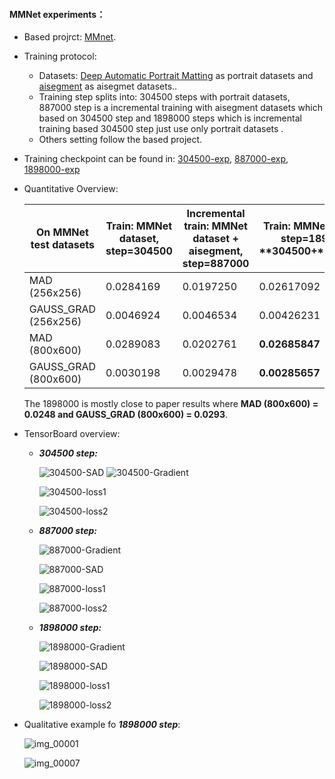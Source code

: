 #### MMNet experiments：

- Based projrct: [MMnet](https://github.com/hyperconnect/MMNet).

- Training protocol:

  - Datasets: [Deep Automatic Portrait Matting](http://xiaoyongshen.me/webpages/webpage_automatting/) as portrait datasets and [aisegment](https://github.com/aisegmentcn/matting_human_datasets) as aisegmet datasets..
  - Training step splits into: 304500 steps with portrait datasets, 887000 step is a incremental training with aisegment datasets which  based on 304500 step  and 1898000 steps which is incremental training based 304500 step just use only portrait datasets .
  - Others setting follow the based project.

- Training checkpoint can be found in: [304500-exp](https://github.com/HymEric/Segmentation-Series-Chaos/tree/master/MMnet-exp/304500-exp), [887000-exp](https://github.com/HymEric/Segmentation-Series-Chaos/tree/master/MMnet-exp/887000-exp), [1898000-exp](https://github.com/HymEric/Segmentation-Series-Chaos/tree/master/MMnet-exp/1898000-exp)

- Quantitative Overview:

  | **On** **MMNet** **test datasets** | **Train:** **MMNet** **dataset, step=304500** | **Incremental** **train:** **MMNet** **dataset +** **aisegment**, step=887000 | **Train:** **MMNet** **dataset, step=1898000**      **304500+**1593500 |
  | ---------------------------------- | --------------------------------------------- | ------------------------------------------------------------ | ------------------------------------------------------------ |
  | MAD   (256x256)                    | 0.0284169                                     | 0.0197250                                                    | 0.02617092                                                   |
  | GAUSS_GRAD   (256x256)             | 0.0046924                                     | 0.0046534                                                    | 0.00426231                                                   |
  | MAD   (800x600)                    | 0.0289083                                     | 0.0202761                                                    | **0.02685847**                                               |
  | GAUSS_GRAD   (800x600)             | 0.0030198                                     | 0.0029478                                                    | **0.00285657**                                               |

  The 1898000 is mostly close to paper results where   **MAD   (800x600)  = 0.0248 and GAUSS_GRAD   (800x600)   = 0.0293**.

- TensorBoard overview:

  - ***304500 step:***

    ![304500-SAD](https://github.com/HymEric/Segmentation-Series-Chaos/blob/master/MMnet-exp/pic/304500-SAD.png)
    ![304500-Gradient](https://github.com/HymEric/Segmentation-Series-Chaos/blob/master/MMnet-exp/pic/304500-Gradient.png)

    ![304500-loss1](https://github.com/HymEric/Segmentation-Series-Chaos/blob/master/MMnet-exp/pic/304500-loss1.png)

    ![304500-loss2](https://github.com/HymEric/Segmentation-Series-Chaos/blob/master/MMnet-exp/pic/304500-loss2.png)

  - ***887000 step:***

    ![887000-Gradient](https://github.com/HymEric/Segmentation-Series-Chaos/blob/master/MMnet-exp/pic/887000-Gradient.png)

    ![887000-SAD](https://github.com/HymEric/Segmentation-Series-Chaos/blob/master/MMnet-exp/pic/887000-SAD.png)

    ![887000-loss1](https://github.com/HymEric/Segmentation-Series-Chaos/blob/master/MMnet-exp/pic/887000-loss1.png)

    ![887000-loss2](https://github.com/HymEric/Segmentation-Series-Chaos/blob/master/MMnet-exp/pic/887000-loss2.png)

    

  - ***1898000 step:***

    ![1898000-Gradient](https://github.com/HymEric/Segmentation-Series-Chaos/blob/master/MMnet-exp/pic/1898000-Gradient.png)

    ![1898000-SAD](https://github.com/HymEric/Segmentation-Series-Chaos/blob/master/MMnet-exp/pic/1898000-SAD.png)

    ![1898000-loss1](https://github.com/HymEric/Segmentation-Series-Chaos/blob/master/MMnet-exp/pic/1898000-loss1.png)

    ![1898000-loss2](https://github.com/HymEric/Segmentation-Series-Chaos/blob/master/MMnet-exp/pic/1898000-loss2.png)

- Qualitative example fo ***1898000 step***:

  ![img_00001](https://github.com/HymEric/Segmentation-Series-Chaos/blob/master/MMnet-exp/pic/img_00001.jpg)

  ![img_00007](https://github.com/HymEric/Segmentation-Series-Chaos/blob/master/MMnet-exp/pic/img_00007.jpg)
